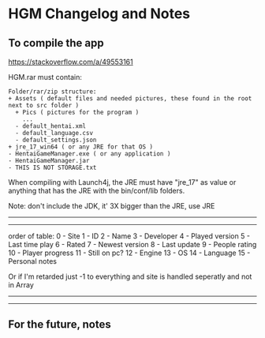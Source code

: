 # HGM Changelog and Notes

## To compile the app

<https://stackoverflow.com/a/49553161>

HGM.rar must contain:

```text
Folder/rar/zip structure:
+ Assets ( default files and needed pictures, these found in the root next to src folder )
  + Pics ( pictures for the program )
    ...
  - default_hentai.xml
  - default_language.csv
  - default_settings.json
+ jre_17_win64 ( or any JRE for that OS )
- HentaiGameManager.exe ( or any application )
- HentaiGameManager.jar 
- THIS IS NOT STORAGE.txt
```

When compiling with Launch4j, the JRE must have "jre_17" as value or anything that has the JRE with the bin/conf/lib folders.

Note: don't include the JDK, it' 3X bigger than the JRE, use JRE

---
---

order of table:
0 - Site
1 - ID
2 - Name
3 - Developer
4 - Played version
5 - Last time play
6 - Rated
7 - Newest version
8 - Last update
9 - People rating
10 - Player progress
11 - Still on pc?
12 - Engine
13 - OS
14 - Language
15 - Personal notes

Or if I'm retarded just -1 to everything and site is handled seperatly and not in Array

---
---

## For the future, notes
